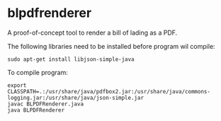 # blpdfrenderer
A proof-of-concept tool to render a bill of lading as a PDF.

The following libraries need to be installed before program wil compile:
```
sudo apt-get install libjson-simple-java
```

To compile program:
```
export CLASSPATH=.:/usr/share/java/pdfbox2.jar:/usr/share/java/commons-logging.jar:/usr/share/java/json-simple.jar
javac BLPDFRenderer.java
java BLPDFRenderer
```
